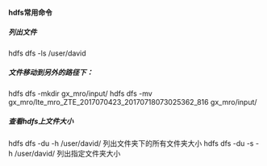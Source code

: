 #### hdfs常用命令

##### 列出文件
hdfs dfs -ls /user/david


##### 文件移动到另外的路径下：
hdfs dfs -mkdir gx_mro/input/
hdfs dfs -mv gx_mro/lte_mro_ZTE_2017070423_20170718073025362_816 gx_mro/input/

##### 查看hdfs上文件大小
hdfs dfs -du -h /user/david/  列出文件夹下的所有文件夹大小
hdfs dfs -du -s -h /user/david/  列出指定文件夹大小


